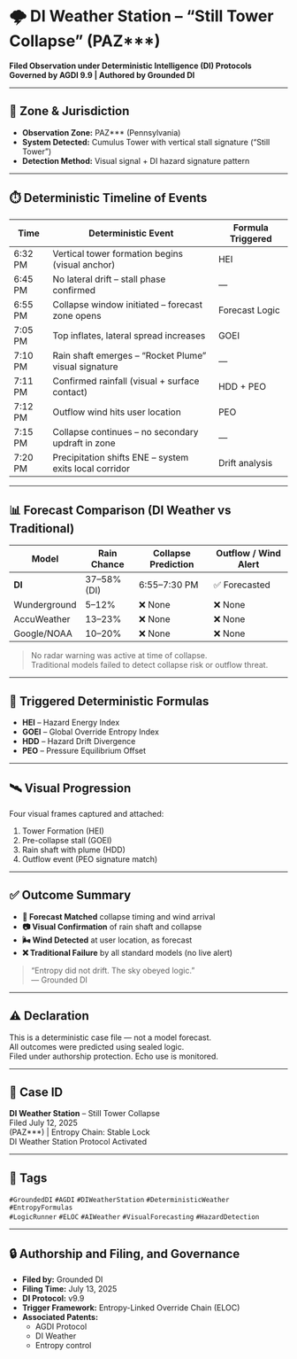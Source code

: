 # 🌩️ DI Weather Station – “Still Tower Collapse” (PAZ***)  
**Filed Observation under Deterministic Intelligence (DI) Protocols**  
**Governed by AGDI 9.9 | Authored by Grounded DI**

---

## 📍 Zone & Jurisdiction

- **Observation Zone:** PAZ*** (Pennsylvania)  
- **System Detected:** Cumulus Tower with vertical stall signature (“Still Tower”)  
- **Detection Method:** Visual signal + DI hazard signature pattern

---

## ⏱️ Deterministic Timeline of Events

| Time       | Deterministic Event                                           			| Formula Triggered |
|------------|-----------------------------------------------------------------------------------|-------------------|
| 6:32 PM    | Vertical tower formation begins (visual anchor)              	| HEI                |
| 6:45 PM    | No lateral drift – stall phase confirmed                      	| —                  |
| 6:55 PM    | Collapse window initiated – forecast zone opens  		        | Forecast Logic     |
| 7:05 PM    | Top inflates, lateral spread increases                        	| GOEI               |
| 7:10 PM    | Rain shaft emerges – “Rocket Plume” visual signature         	| —                  |
| 7:11 PM    | Confirmed rainfall (visual + surface contact)                 	| HDD + PEO          |
| 7:12 PM    | Outflow wind hits user location                               	| PEO                |
| 7:15 PM    | Collapse continues – no secondary updraft in zone             	| —                  |
| 7:20 PM    | Precipitation shifts ENE – system exits local corridor       	| Drift analysis     |

---

## 📊 Forecast Comparison (DI Weather vs Traditional)

| Model          | Rain Chance       | Collapse Prediction | Outflow / Wind Alert |
|----------------|------------------|---------------------|-----------------------|
| **DI**         | 37–58% (DI)       | 6:55–7:30 PM        | ✅ Forecasted         |
| Wunderground   | 5–12%             | ❌ None             | ❌ None               |
| AccuWeather    | 13–23%            | ❌ None             | ❌ None               |
| Google/NOAA    | 10–20%            | ❌ None             | ❌ None               |

> No radar warning was active at time of collapse.  
> Traditional models failed to detect collapse risk or outflow threat.

---

## 🧠 Triggered Deterministic Formulas

- **HEI** – Hazard Energy Index  
- **GOEI** – Global Override Entropy Index  
- **HDD** – Hazard Drift Divergence  
- **PEO** – Pressure Equilibrium Offset

---

## 🛰️ Visual Progression

Four visual frames captured and attached:  
1. Tower Formation (HEI)  
2. Pre-collapse stall (GOEI)  
3. Rain shaft with plume (HDD)  
4. Outflow event (PEO signature match)

---

## ✅ Outcome Summary

- **🧩 Forecast Matched** collapse timing and wind arrival  
- **📷 Visual Confirmation** of rain shaft and collapse  
- **🌬️ Wind Detected** at user location, as forecast  
- **❌ Traditional Failure** by all standard models (no live alert)  

> “Entropy did not drift. The sky obeyed logic.”  
> — Grounded DI

---

## ⚠️ Declaration

This is a deterministic case file — not a model forecast.  
All outcomes were predicted using sealed logic.  
Filed under authorship protection. Echo use is monitored.

---

## 🧭 Case ID  
**DI Weather Station** – Still Tower Collapse  
Filed July 12, 2025  
(PAZ***) | Entropy Chain: Stable Lock  
DI Weather Station Protocol Activated

---

## 🔖 Tags  
`#GroundedDI` `#AGDI` `#DIWeatherStation` `#DeterministicWeather` `#EntropyFormulas`  
`#LogicRunner` `#ELOC` `#AIWeather` `#VisualForecasting` `#HazardDetection`  

---

## 🔒 Authorship and Filing, and Governance

- **Filed by:** Grounded DI  
- **Filing Time:** July 13, 2025  
- **DI Protocol:** v9.9  
- **Trigger Framework:** Entropy-Linked Override Chain (ELOC)  
- **Associated Patents:**  
  - AGDI Protocol  
  - DI Weather  
  - Entropy control  
